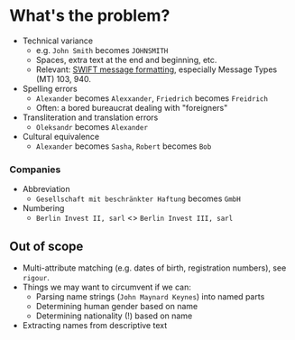 # What's the problem?

* Technical variance
    * e.g. `John Smith` becomes `JOHNSMITH`
    * Spaces, extra text at the end and beginning, etc.
    * Relevant: [SWIFT message formatting](https://en.wikipedia.org/wiki/SWIFT_message_types), especially Message Types (MT) 103, 940.
* Spelling errors
    * `Alexander` becomes `Alexxander`, `Friedrich` becomes `Freidrich`
    * Often: a bored bureaucrat dealing with "foreigners"
* Transliteration and translation errors
    * `Oleksandr` becomes `Alexander`
* Cultural equivalence
    * `Alexander` becomes `Sasha`, `Robert` becomes `Bob`

### Companies

* Abbreviation
    * `Gesellschaft mit beschränkter Haftung` becomes `GmbH`
* Numbering
    * `Berlin Invest II, sarl` <> `Berlin Invest III, sarl`

## Out of scope

* Multi-attribute matching (e.g. dates of birth, registration numbers), see `rigour`.
* Things we may want to circumvent if we can:
    * Parsing name strings (`John Maynard Keynes`) into named parts
    * Determining human gender based on name
    * Determining nationality (!) based on name
* Extracting names from descriptive text